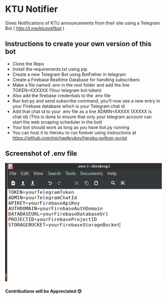 # KTU Notifier

Gives Notifications of KTU announcements from their site using a Telegram Bot ( http://t.me/ktunotifbot )

## Instructions to create your own version of this bot

- Clone the Repo
- Install the requirements.txt using pip
- Create a new Telegram Bot using BotFather in telegram
- Create a Firebase Realtime Database for handling subscribers
- Make a file named .env in the root folder and add the line TOKEN=XXXXXX (Your telegram bot token)
- Also add the firebase credentials to the .env file
- Run bot.py and send subscribe command, you'll now see a new entry in your Firebase database which is your Telegram chat id
- Add that chat id to your .env file as a line ADMIN=XXXXX (XXXXX is chat id) (This is done to ensure that only your telegram account can start the web scraping scheduler in the bot)
- Your bot should work as long as you have bot.py running
- You can host it to Heroku to run forever using instructions at https://github.com/michaelkrukov/heroku-python-script

## Screenshot of .env file

<img src="https://github.com/AJAYK-01/ktu-notifier/blob/master/screenshots/env-screenshot.png" />

#### Contributions will be Appreciated :blush:
